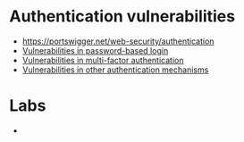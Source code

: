 # Authentication vulnerabilities
- https://portswigger.net/web-security/authentication
- [Vulnerabilities in password-based login](https://portswigger.net/web-security/authentication/password-based)
- [Vulnerabilities in multi-factor authentication](https://portswigger.net/web-security/authentication/multi-factor)
- [Vulnerabilities in other authentication mechanisms](https://portswigger.net/web-security/authentication/other-mechanisms)

# Labs
- 
